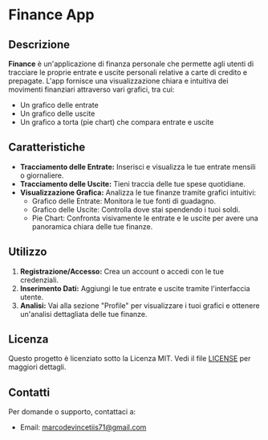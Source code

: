 # Finance App

## Descrizione

**Finance** è un'applicazione di finanza personale che permette agli utenti di tracciare le proprie entrate e uscite personali relative a carte di credito e prepagate. L'app fornisce una visualizzazione chiara e intuitiva dei movimenti finanziari attraverso vari grafici, tra cui:

- Un grafico delle entrate
- Un grafico delle uscite
- Un grafico a torta (pie chart) che compara entrate e uscite

## Caratteristiche

- **Tracciamento delle Entrate:** Inserisci e visualizza le tue entrate mensili o giornaliere.
- **Tracciamento delle Uscite:** Tieni traccia delle tue spese quotidiane.
- **Visualizzazione Grafica:** Analizza le tue finanze tramite grafici intuitivi:
  - Grafico delle Entrate: Monitora le tue fonti di guadagno.
  - Grafico delle Uscite: Controlla dove stai spendendo i tuoi soldi.
  - Pie Chart: Confronta visivamente le entrate e le uscite per avere una panoramica chiara delle tue finanze.

## Utilizzo

1. **Registrazione/Accesso:** Crea un account o accedi con le tue credenziali.
2. **Inserimento Dati:** Aggiungi le tue entrate e uscite tramite l'interfaccia utente.
3. **Analisi:** Vai alla sezione "Profile" per visualizzare i tuoi grafici e ottenere un'analisi dettagliata delle tue finanze.


## Licenza

Questo progetto è licenziato sotto la Licenza MIT. Vedi il file [LICENSE](LICENSE) per maggiori dettagli.

## Contatti

Per domande o supporto, contattaci a:
- Email: marcodevincetiis71@gmail.com
